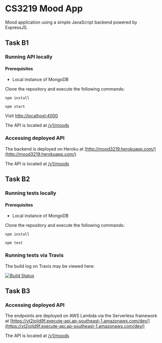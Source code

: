 # CS3219 Mood App

Mood application using a simple JavaScript backend powered by ExpressJS.

## Task B1

### Running API locally

#### Prerequisites
- Local instance of MongoDB

Clone the repository and execute the following commands:

`npm install`

`npm start`

Visit [http://localhost:4000](http://localhost:4000)

The API is located at [/v1/moods](http://localhost:4000/v1/moods)

### Accessing deployed API

The backend is deployed on Heroku at [http://mood3219.herokuapp.com/](http://mood3219.herokuapp.com/)

The API is located at [/v1/moods](http://mood3219.herokuapp.com/v1/moods)

## Task B2

### Running tests locally

#### Prerequisites
- Local instance of MongoDB

Clone the repository and execute the following commands:

`npm install`

`npm test`

### Running tests via Travis

The build log on Travis may be viewed here:

[![Build Status](https://travis-ci.com/Nanosync/moodapp.svg?token=pKG3662y6aVLLEGjx82L&branch=master)](https://travis-ci.com/Nanosync/moodapp)

## Task B3

### Accessing deployed API

The endpoints are deployed on AWS Lambda via the Serverless framework at [https://vt2iojld9f.execute-api.ap-southeast-1.amazonaws.com/dev/](https://vt2iojld9f.execute-api.ap-southeast-1.amazonaws.com/dev/)

The API is located at [/v1/moods](https://vt2iojld9f.execute-api.ap-southeast-1.amazonaws.com/dev/v1/moods)

